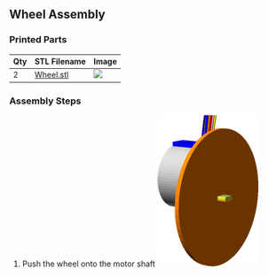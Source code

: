 ## Wheel Assembly

### Printed Parts

 Qty | STL Filename | Image
 --- | --- | ---
  2  | [Wheel.stl](../stl/Wheel.stl) | ![](../images/Wheel_STL.png)


### Assembly Steps

1. Push the wheel onto the motor shaft
![](../images/WheelAssembly_Step1.png)
